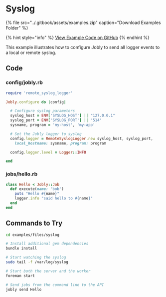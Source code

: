 # Syslog

{% file src="../.gitbook/assets/examples.zip" caption="Download Examples Folder" %}

{% hint style="info" %}
[View Example Code on GitHub](https://github.com/DannyBen/jobly-docs/tree/master/examples/files/syslog)
{% endhint %}

This example illustrates how to configure Jobly to send all logger events to a local or remote syslog.

## Code

### config/jobly.rb

```ruby
require 'remote_syslog_logger'

Jobly.configure do |config|

  # Configure syslog parameters
  syslog_host = ENV['SYSLOG_HOST'] || "127.0.0.1"
  syslog_port = ENV['SYSLOG_PORT'] || '514'
  sysname, program = 'my-host', 'my-app'

  # Set the Jobly logger to syslog
  config.logger = RemoteSyslogLogger.new syslog_host, syslog_port, 
    local_hostname: sysname, program: program

  config.logger.level = Logger::INFO

end
```

### jobs/hello.rb

```ruby
class Hello < Jobly::Job
  def execute(name: 'bob')
    puts "Hello #{name}"
    logger.info "said hello to #{name}"
  end
end
```

## Commands to Try

```bash
cd examples/files/syslog

# Install additional gem dependencies
bundle install

# Start watching the syslog
sudo tail -f /var/log/syslog

# Start both the server and the worker
foreman start

# Send jobs from the command line to the API
jobly send Hello
```

